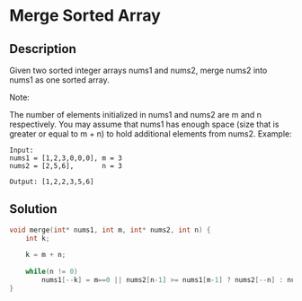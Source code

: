 # Merge Sorted Array
## Description
Given two sorted integer arrays nums1 and nums2, merge nums2 into nums1 as one sorted array.

Note:

The number of elements initialized in nums1 and nums2 are m and n respectively.
You may assume that nums1 has enough space (size that is greater or equal to m + n) to hold additional elements from nums2.
Example:
```
Input:
nums1 = [1,2,3,0,0,0], m = 3
nums2 = [2,5,6],       n = 3

Output: [1,2,2,3,5,6]
```
## Solution
```c
void merge(int* nums1, int m, int* nums2, int n) {
    int k;
    
    k = m + n;
    
    while(n != 0)
        nums1[--k] = m==0 || nums2[n-1] >= nums1[m-1] ? nums2[--n] : nums1[--m];
}
```